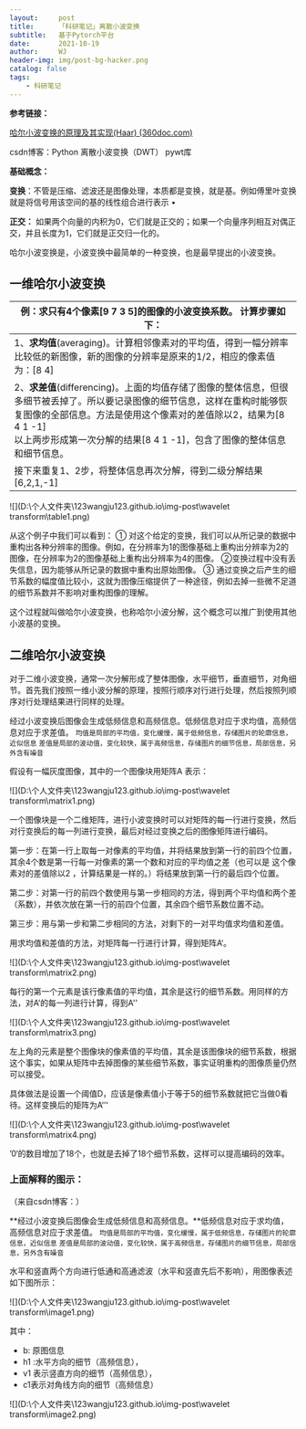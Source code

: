 ```yaml
---
layout:     post
title:      「科研笔记」离散小波变换
subtitle:   基于Pytorch平台
date:       2021-10-19
author:     WJ
header-img: img/post-bg-hacker.png
catalog: false
tags:
    - 科研笔记
---
```




**参考链接：**

 [哈尔小波变换的原理及其实现(Haar) (360doc.com)](http://www.360doc.com/content/13/0925/12/10724725_316957631.shtml) 

csdn博客：Python 离散小波变换（DWT） pywt库

**基础概念：**

 **变换**：不管是压缩、滤波还是图像处理，本质都是变换，就是基。例如傅里叶变换就是将信号用该空间的基的线性组合进行表示 • 

**正交：** 如果两个向量的内积为0，它们就是正交的；如果一个向量序列相互对偶正交，并且长度为1，它们就是正交归一化的。 



哈尔小波变换是，小波变换中最简单的一种变换，也是最早提出的小波变换。

## 一维哈尔小波变换

| 例：求只有4个像素[9 7 3 5]的图像的小波变换系数。 计算步骤如下： |
| ------------------------------------------------------------ |
| 1、**求均值**(averaging)。计算相邻像素对的平均值，得到一幅分辨率比较低的新图像，新的图像的分辨率是原来的1/2，相应的像素值为：[8 4] |
| 2、**求差值**(differencing)。上面的均值存储了图像的整体信息，但很多细节被丢掉了。所以要记录图像的细节信息，这样在重构时能够恢复图像的全部信息。方法是使用这个像素对的差值除以2，结果为[8 4 1 -1]<br/>以上两步形成第一次分解的结果[8 4 1 -1]，包含了图像的整体信息和细节信息。 |
| 接下来重复1、2步，将整体信息再次分解，得到二级分解结果[6,2,1,-1] |

![](D:\个人文件夹\123wangju123.github.io\img-post\wavelet transform\table1.png)

从这个例子中我们可以看到：
① 对这个给定的变换，我们可以从所记录的数据中重构出各种分辨率的图像。例如，在分辨率为1的图像基础上重构出分辨率为2的图像，在分辨率为2的图像基础上重构出分辨率为4的图像。
②变换过程中没有丢失信息，因为能够从所记录的数据中重构出原始图像。
③ 通过变换之后产生的细节系数的幅度值比较小，这就为图像压缩提供了一种途径，例如去掉一些微不足道的细节系数并不影响对重构图像的理解。

这个过程就叫做哈尔小波变换，也称哈尔小波分解，这个概念可以推广到使用其他小波基的变换。

## 二维哈尔小波变换

​        对于二维小波变换，通常一次分解形成了整体图像，水平细节，垂直细节，对角细节。首先我们按照一维小波分解的原理，按照行顺序对行进行处理，然后按照列顺序对行处理结果进行同样的处理。

 经过小波变换后图像会生成低频信息和高频信息。低频信息对应于求均值，高频信息对应于求差值。
`均值是局部的平均值，变化缓慢，属于低频信息，存储图片的轮廓信息，近似信息`
`差值是局部的波动值，变化较快，属于高频信息，存储图片的细节信息，局部信息，另外含有噪音` 

假设有一幅灰度图像，其中的一个图像块用矩阵A 表示：

![](D:\个人文件夹\123wangju123.github.io\img-post\wavelet transform\matrix1.png)

​       一个图像块是一个二维矩阵，进行小波变换时可以对矩阵的每一行进行变换，然后对行变换后的每一列进行变换，最后对经过变换之后的图像矩阵进行编码。

第一步：在第一行上取每一对像素的平均值，并将结果放到第一行的前四个位置，其余4个数是第一行每一对像素的第一个数和对应的平均值之差（也可以是 这个像素对的差值除以2 ，计算结果是一样的。）将结果放到第一行的最后四个位置。

第二步：对第一行的前四个数使用与第一步相同的方法，得到两个平均值和两个差（系数），并依次放在第一行的前四个位置，其余四个细节系数位置不动。

第三步：用与第一步和第二步相同的方法，对剩下的一对平均值求均值和差值。

用求均值和差值的方法，对矩阵每一行进行计算，得到矩阵A‘。

![](D:\个人文件夹\123wangju123.github.io\img-post\wavelet transform\matrix2.png)

每行的第一个元素是该行像素值的平均值，其余是这行的细节系数。用同样的方法，对A’的每一列进行计算，得到A''

![](D:\个人文件夹\123wangju123.github.io\img-post\wavelet transform\matrix3.png)

左上角的元素是整个图像块的像素值的平均值，其余是该图像块的细节系数，根据这个事实，如果从矩阵中去掉图像的某些细节系数，事实证明重构的图像质量仍然可以接受。

具体做法是设置一个阈值D，应该是像素值小于等于5的细节系数就把它当做0看待。这样变换后的矩阵为A‘’‘

![](D:\个人文件夹\123wangju123.github.io\img-post\wavelet transform\matrix4.png)

’0‘的数目增加了18个，也就是去掉了18个细节系数，这样可以提高编码的效率。

### 上面解释的图示：

（来自csdn博客：）

 **经过小波变换后图像会生成低频信息和高频信息。**低频信息对应于求均值，高频信息对应于求差值。
`均值是局部的平均值，变化缓慢，属于低频信息，存储图片的轮廓信息，近似信息`
`差值是局部的波动值，变化较快，属于高频信息，存储图片的细节信息，局部信息，另外含有噪音` 

 水平和竖直两个方向进行低通和高通滤波（水平和竖直先后不影响），用图像表述如下图所示： 

![](D:\个人文件夹\123wangju123.github.io\img-post\wavelet transform\image1.png)

其中：

- b: 原图信息
- h1 :水平方向的细节（高频信息），
- v1 表示竖直方向的细节（高频信息），
- c1表示对角线方向的细节（高频信息）

![](D:\个人文件夹\123wangju123.github.io\img-post\wavelet transform\image2.png)